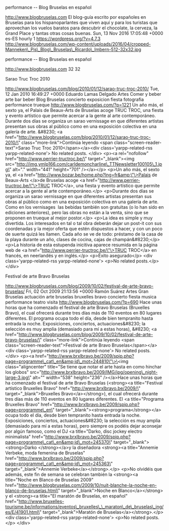 performance -- Blog Bruselas en español

http://www.blogbruselas.com El blog-guía escrito por españoles en
Bruselas para los hispanoparlantes que viven aquí y para los turistas
que aprovechan los vuelos baratos para descubrir el chocolate, la
cerveza, la Grand Place y tantas otras cosas buenas. Sun, 13 Nov 2016
17:05:48 +0000 es-ES hourly 1 https://wordpress.org/?v=4.7.3
http://www.blogbruselas.com/wp-content/uploads/2016/04/cropped-Manneken\_Pis\_Blog\_Bruselas\_Ricardo\_Imbern-512-32x32.jpg

performance -- Blog Bruselas en español

http://www.blogbruselas.com 32 32

Sarao Truc Troc 2010

http://www.blogbruselas.com/blog/2010/01/12/sarao-truc-troc-2010/ Tue,
12 Jan 2010 16:49:27 +0000 Eduardo Lamas Delgado Artes Comer y beber
arte bar beber Blog Bruselas concierto exposicion fiesta fotografia
performance trueque http://www.blogbruselas.com/?p=1221 Un año más, el
sexto ya, el Palais de Beaux-Arts de Bruselas acoge TRUC TROC, una
fiesta y evento artístico que permite acercar a la gente al arte
contemporáneo. Durante dos días se organiza un sarao vernissage en que
diferentes artistas presentan sus obras al público como en una
exposición colectiva en una galería de arte. &\#8230; \<a
href=\"http://www.blogbruselas.com/blog/2010/01/12/sarao-truc-troc-2010/\"
class=\"more-link\"\>Continúa leyendo \<span
class=\"screen-reader-text\"\>Sarao Truc Troc 2010\</span\>\</a\>\<div
class=\'yarpp-related-rss yarpp-related-none\'\> No related posts.
\</div\> \<p\>\<a rel=\"nofollow\"
href=\"http://www.perrier-tructroc.be/\" target=\"\_blank\"\>\<img
src=\"http://img.ymlp166.com/carldemoncharline\_TTNewsletter100105\_1.jpg\"
alt=\".\" width=\"441\" height=\"701\" /\>\</a\>\</p\> \<p\>Un año más,
el sexto ya, el \<a
href=\"http://www.bozar.be/home.php?lng=fr&amp;\"\>Palais de Beaux-Arts
\</a\>de Bruselas acoge \<a
href=\"http://www.perrier-tructroc.be/\"\>TRUC TROC\</a\>, una fiesta y
evento artístico que permite acercar a la gente al arte
contemporáneo.\</p\> \<p\>Durante dos días se organiza un sarao
vernissage en que diferentes artistas presentan sus obras al público
como en una exposición colectiva en una galería de arte. Como en los
vernisages  las bebidas también son gratuitas (o lo han sido en
ediciones anteriores), pero las obras no están a la venta, sino que se
proponen en trueque al mejor postor.\</p\> \<p\>La idea es simple y muy
divertida. Los interesados en tal o tal obra deberán dejar un post-it
con sus coordenadas y la mejor oferta que estén dispuestos a hacer, y
con un poco de suerte quizá les llamen. Cada año se ve de todo: préstamo
de la casa de la playa durante un año, clases de cocina, cajas de
champán&\#8230;\</p\> \<p\>La historia de esta estupenda inicitiva
aparece resumida en la página web de \<a
href=\"http://www.perrier-tructroc.be/\"\>TRUC TROC\</a\> en francés, en
neerlandés y en inglés.\</p\> \<p\>Éxito asegurado\</p\> \<div
class=\'yarpp-related-rss yarpp-related-none\'\> \<p\>No related
posts.\</p\> \</div\>

Festival de arte Bravo Bruselas

http://www.blogbruselas.com/blog/2009/10/02/festival-de-arte-bravo-bruselas/
Fri, 02 Oct 2009 21:13:56 +0000 Ramón Suárez Artes Gran Bruselas
actuación arte bruselas bruxelles bravo concierto fiesta musica
performance teatro visita http://www.blogbruselas.com/?p=690 Hace unas
horas que ha comenzado el festival de arte Bravo Bruselas (Bruxelles
Bravo), el cual ofrecerá durante tres días más de 110 eventos en 80
lugares diferentes. El programa ocupa todo el día, desde bien tempranito
hasta entrada la noche. Exposiciones, conciertos, actuaciones&\#8230; la
selección es muy amplia (demasiado para mí a estas horas), &\#8230; \<a
href=\"http://www.blogbruselas.com/blog/2009/10/02/festival-de-arte-bravo-bruselas/\"
class=\"more-link\"\>Continúa leyendo \<span
class=\"screen-reader-text\"\>Festival de arte Bravo
Bruselas\</span\>\</a\>\<div class=\'yarpp-related-rss
yarpp-related-none\'\> No related posts. \</div\> \<p\>\<a
href=\"http://www.brxlbravo.be/2009/spip.php?page=programme\_cat\_en&amp;id\_mot=244810\"\>\<img
class=\"aligncenter\" title=\"Se tiene que notar el arte hasta en como
hinchar los globos\"
src=\"http://www.brxlbravo.be/2009/IMG/jpg/opening\_night-large-3.jpg\"
alt=\"\" width=\"538\" height=\"236\" /\>\</a\>Hace unas horas que ha
comenzado el festival de arte Bravo Bruselas (\<strong\>\<a
title=\"Festival artístico Bruxelles Bravo\"
href=\"http://www.brxlbravo.be/2009/\" target=\"\_blank\"\>Bruxelles
Bravo\</a\>\</strong\>), el cual ofrecerá durante tres días más de 110
eventos en 80 lugares diferentes. El \<a title=\"Programa Bruxelles
Bravo\"
href=\"http://www.brxlbravo.be/2009/spip.php?page=programme\_en\"
target=\"\_blank\"\>\<strong\>programa\</strong\>\</a\> ocupa todo el
día, desde bien tempranito hasta entrada la noche. Exposiciones,
conciertos, actuaciones&\#8230; la selección es muy amplia (demasiado
para mí a estas horas), pero siempre os podéis dejar aconsejar por algún
famoso, como el DJ \<a title=\"Darko, disc jockey electro minimalista\"
href=\"http://www.brxlbravo.be/2009/spip.php?page=programme\_cat\_en&amp;id\_mot=245370\"
target=\"\_blank\"\>\<strong\>Darko \</strong\>\</a\>y la diseñadora
\<strong\>\<a title=\"Annemie Verbeke, moda femenina de Bruselas\"
href=\"http://www.brxlbravo.be/2009/spip.php?page=programme\_cat\_en&amp;id\_mot=245363\"
target=\"\_blank\"\>Annemie Verbeke\</a\>\</strong\>.\</p\> \<p\>No
olvidéis que además, este fin de semana se celebran también la
\<strong\>\<a title=\"Noche en Blanco de Bruselas 2009\"
href=\"http://www.blogbruselas.com/2009/10/nuit-blanche-la-noche-en-blanco-de-bruselas.html\"
target=\"\_blank\"\>Noche en Blanco\</a\>\</strong\> y el \<strong\>\<a
title=\"El maratón de Bruselas, en español\"
href=\"http://www.bruxelles-tourisme.be/informations/eventos\_bruxelles\_\_maraton\_de\_bruselas\_ing/es/E/41901.html\"
target=\"\_blank\"\>Maratón de Bruselas\</a\>\</strong\>.\</p\> \<div
class=\'yarpp-related-rss yarpp-related-none\'\> \<p\>No related
posts.\</p\> \</div\>
